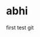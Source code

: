 abhi
====

first test git
<html>
  <head>
    <script type="text/javascript" src="https://www.google.com/jsapi"></script>
    <script type="text/javascript">
      google.load("visualization", "1", {packages:["geochart"]});
      google.setOnLoadCallback(drawRegionsMap);

      function drawRegionsMap() {

        var data = google.visualization.arrayToDataTable([
          ['Country', 'Popularity'],
          ['Germany', 200],
          ['United States', 300],
          ['Brazil', 400],
          ['Canada', 500],
          ['France', 600],
          ['RU', 700]
        ]);

        var options = {};

        var chart = new google.visualization.GeoChart(document.getElementById('regions_div'));

        chart.draw(data, options);
      }
    </script>
  </head>
  <body>
    <div id="regions_div" style="width: 900px; height: 500px;"></div>
  </body>
</html>
